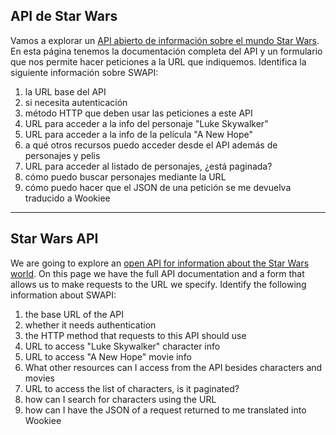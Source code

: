 ## API de Star Wars

Vamos a explorar un [API abierto de información sobre el mundo Star Wars](https://swapi.dev/). En esta página tenemos la documentación completa del API y un formulario que nos permite hacer peticiones a la URL que indiquemos. Identifica la siguiente información sobre SWAPI:

1. la URL base del API
1. si necesita autenticación
1. método HTTP que deben usar las peticiones a este API
1. URL para acceder a la info del personaje "Luke Skywalker"
1. URL para acceder a la info de la película "A New Hope"
1. a qué otros recursos puedo acceder desde el API además de personajes y pelis
1. URL para acceder al listado de personajes, ¿está paginada?
1. cómo puedo buscar personajes mediante la URL
1. cómo puedo hacer que el JSON de una petición se me devuelva traducido a Wookiee

---

## Star Wars API

We are going to explore an [open API for information about the Star Wars world](https://swapi.dev/). On this page we have the full API documentation and a form that allows us to make requests to the URL we specify. Identify the following information about SWAPI:

1. the base URL of the API
1. whether it needs authentication
1. the HTTP method that requests to this API should use
1. URL to access "Luke Skywalker" character info
1. URL to access "A New Hope" movie info
1. What other resources can I access from the API besides characters and movies
1. URL to access the list of characters, is it paginated?
1. how can I search for characters using the URL
1. how can I have the JSON of a request returned to me translated into Wookiee

